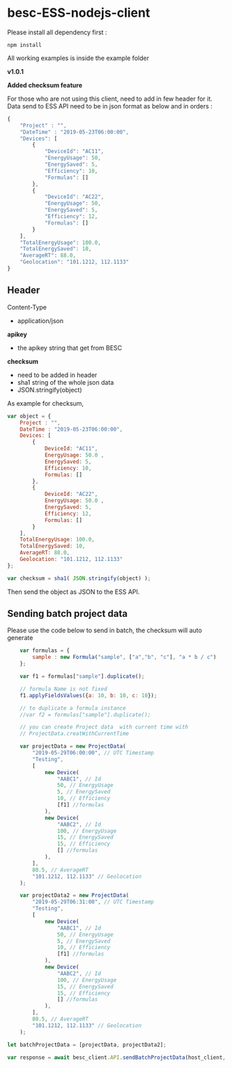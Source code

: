 # besc-ESS-nodejs-client

Please install all dependency first :
```
npm install
```

All working examples is inside the example folder

**v1.0.1**

**Added checksum feature**

For those who are not using this client, need to add in few header for it. Data send to ESS API need to be in json format as below and in orders :
```js
{
    "Project" : "",
    "DateTime" : "2019-05-23T06:00:00",
    "Devices": [ 
        { 
            "DeviceId": "AC11", 
            "EnergyUsage": 50,
            "EnergySaved": 5,
            "Efficiency": 10,
            "Formulas": []
        },
        {
            "DeviceId": "AC22", 
            "EnergyUsage": 50,
            "EnergySaved": 5,
            "Efficiency": 12,
            "Formulas": []
        }
    ], 
    "TotalEnergyUsage": 100.0, 
    "TotalEnergySaved": 10,
    "AverageRT": 88.0, 
    "Geolocation": "101.1212, 112.1133"
}
```

## Header

Content-Type
- application/json

**apikey**
- the apikey string that get from BESC

**checksum**
- need to be added in header
- sha1 string of the whole json data
- JSON.stringify(object)

As example for checksum,
```js
var object = {
    Project : "",
    DateTime : "2019-05-23T06:00:00",
    Devices: [ 
        { 
            DeviceId: "AC11", 
            EnergyUsage: 50.0 ,
            EnergySaved: 5,
            Efficiency: 10,
            Formulas: []
        },
        {
            DeviceId: "AC22", 
            EnergyUsage: 50.0 ,
            EnergySaved: 5,
            Efficiency: 12,
            Formulas: []
        }
    ], 
    TotalEnergyUsage: 100.0,
    TotalEnergySaved: 10, 
    AverageRT: 88.0, 
    Geolocation: "101.1212, 112.1133"
};

var checksum = sha1( JSON.stringify(object) );

```
Then send the object as JSON to the ESS API.

## Sending batch project data

Please use the code below to send in batch, the checksum will auto generate 

```js
    var formulas = {
        sample : new Formula("sample", ["a","b", "c"], "a * b / c")
    };

    var f1 = formulas["sample"].duplicate();

    // formula Name is not fixed
    f1.applyFieldsValues({a: 10, b: 10, c: 10});

    // to duplicate a formula instance
    //var f2 = formulas["sample"].duplicate();

    // you can create Project data  with current time with
    // ProjectData.creatWithCurrentTime

    var projectData = new ProjectData(
        "2019-05-29T06:00:00", // UTC Timestamp
        "Testing", 
        [
            new Device(
                "AABC1", // Id
                50, // EnergyUsage
                5, // EnergySaved
                10, // Efficiency
                [f1] //formulas
            ), 
            new Device(
                "AABC2", // Id
                100, // EnergyUsage
                15, // EnergySaved
                15, // Efficiency
                [] //formulas
            ), 
        ],
        80.5, // AverageRT
        "101.1212, 112.1133" // Geolocation
    );

    var projectData2 = new ProjectData(
        "2019-05-29T06:31:00", // UTC Timestamp
        "Testing", 
        [
            new Device(
                "AABC1", // Id
                50, // EnergyUsage
                5, // EnergySaved
                10, // Efficiency
                [f1] //formulas
            ), 
            new Device(
                "AABC2", // Id
                100, // EnergyUsage
                15, // EnergySaved
                15, // Efficiency
                [] //formulas
            ), 
        ],
        80.5, // AverageRT
        "101.1212, 112.1133" // Geolocation
    );

let batchProjectData = [projectData, projectData2];

var response = await besc_client.API.sendBatchProjectData(host_client, keypair, batchProjectData);

```
